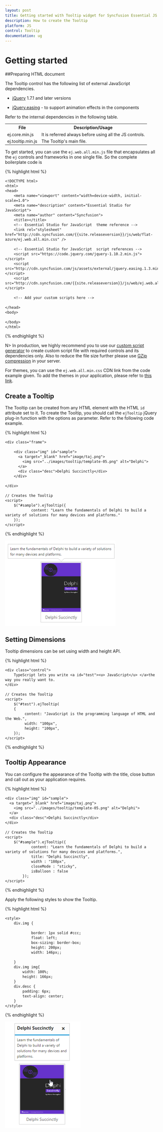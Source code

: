 ```yaml
---
layout: post
title: Getting started with Tooltip widget for Syncfusion Essential JS
description: How to create the Tooltip
platform: JS
control: Tooltip
documentation: ug
---
```

# Getting started

##Preparing HTML document

The Tooltip control has the following list of external JavaScript dependencies. 

* [jQuery](http://jquery.com/) 1.7.1 and later versions

* [jQuery.easing](http://gsgd.co.uk/sandbox/jquery/easing/) - to support animation effects in the components

Refer to the internal dependencies in the following table.

<table>
<tr>
<th>
File                                </th><th>
Description/Usage</th></tr>
<tr>
<td>
ej.core.min.js</td><td>
It is referred always before using all the JS controls.</td></tr>
<tr>
<td>
ej.tooltip.min.js</td><td>
The Tooltip's main file.</td></tr>
</table>

To get started, you can use the `ej.web.all.min.js` file that encapsulates all the `ej` controls and frameworks in one single file. So the complete boilerplate code is

{% highlight html %}

    <!DOCTYPE html>
    <html>
    <head>
        <meta name="viewport" content="width=device-width, initial-scale=1.0">
        <meta name="description" content="Essential Studio for JavaScript">
        <meta name="author" content="Syncfusion">
        <title></title>
        <!-- Essential Studio for JavaScript  theme reference -->
        <link rel="stylesheet" href="http://cdn.syncfusion.com/{{site.releaseversion}}/js/web/flat-azure/ej.web.all.min.css" />
    
        <!-- Essential Studio for JavaScript  script references -->
        <script src="https://code.jquery.com/jquery-1.10.2.min.js"></script>
        <script src="http://cdn.syncfusion.com/js/assets/external/jquery.easing.1.3.min.js"> </script>
        <script src="http://cdn.syncfusion.com/{{site.releaseversion}}/js/web/ej.web.all.min.js"> </script>
    
        <!-- Add your custom scripts here -->
    
    </head>
    <body>
    
    </body>
    </html>

{% endhighlight %}


N> In production, we highly recommend you to use our [custom script generator](http://helpjs.syncfusion.com/js/include-only-the-needed-widgets)  to create custom script file with required controls and its dependencies only. Also to reduce the file size further please use [GZip compression](https://developers.google.com/web/fundamentals/performance/optimizing-content-efficiency/optimize-encoding-and-transfer?hl=en) in your server.

For themes, you can use the `ej.web.all.min.css` CDN link from the code example given. To add the themes in your application, please refer to [this link](http://help.syncfusion.com/js/theming-in-essential-javascript-components).

## Create a Tooltip

The Tooltip can be created from any HTML element with the HTML `id` attribute set to it. To create the Tooltip, you should call the `ejTooltip` jQuery plug-in function with the options as parameter. Refer to the following code example.

{% highlight html %}
 
    <div class="frame">
                   
		<div class="img" id="sample">
		  <a target="_blank" href="image/taj.png">
			<img src="../images/tooltip/template-05.png" alt="Delphi">
		  </a>
		  <div class="desc">Delphi Succinctly</div>
		</div>

    </div>
 
    // Creates the Tooltip
    <script>
        $("#sample").ejTooltip({
                content: "Learn the fundamentals of Delphi to build a variety of solutions for many devices and platforms."
        });
    </script>

{% endhighlight %}

![](Getteing-Started_images/Getteing-Started_img1.jpeg)

## Setting Dimensions

Tooltip dimensions can be set using width and height API.

{% highlight html %}
 
    <div class="control">
        TypeScript lets you write <a id="test"><u> JavaScript</u> </a>the way you really want to.
    </div>
 
    // Creates the Tooltip
    <script>
        $("#test").ejTooltip(
		{
		     content: "JavaScript is the programming language of HTML and the Web.",
             width: "100px",
             height: "100px",
		});
    </script>
    

{% endhighlight %}

## Tooltip Appearance 

You can configure the appearance of the Tooltip with the title, close button and call out as your application requires.

{% highlight html %}
 
    <div class="img" id="sample">
	  <a target="_blank" href="image/taj.png">
		<img src="../images/tooltip/template-05.png" alt="Delphi">
	  </a>
	  <div class="desc">Delphi Succinctly</div>
	</div>
 
    // Creates the Tooltip
    <script>
        $("#sample").ejTooltip({
                content: "Learn the fundamentals of Delphi to build a variety of solutions for many devices and platforms.",
				title: "Delphi Succinctly",
				width : "180px",
				closeMode : "sticky",
                isBalloon : false
            });
    </script>
    
{% endhighlight %}

Apply the following styles to show the Tooltip.

{% highlight html %}

    <style>
        div.img {
			
			    border: 1px solid #ccc;
				float: left;
				box-sizing: border-box;
				height: 200px;
				width: 146px;;
		
		}
		div.img img{
			width: 100%;
			height: 166px;
		}
		div.desc {
			padding: 6px;
			text-align: center;
		}
    </style>
    
{% endhighlight %}

![](Getteing-Started_images/Getteing-Started_img2.jpeg)

